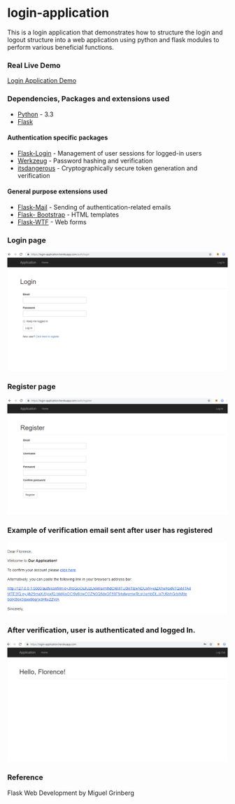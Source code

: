 # login-application
This is a login application that demonstrates how to structure the login and logout structure into a web application using python and flask modules to perform various beneficial functions.

### Real Live Demo

[Login Application Demo](https://login-application.herokuapp.com/)

### Dependencies, Packages and extensions used

* [Python](https://www.python.org) - 3.3
* [Flask](http://flask.pocoo.org/)

#### Authentication specific packages

* [Flask-Login](https://github.com/maxcountryman/flask-login) - Management of user sessions for logged-in users
* [Werkzeug](http://werkzeug.pocoo.org/) - Password hashing and verification
* [itsdangerous](https://pythonhosted.org/itsdangerous/) - Cryptographically secure token generation and verification

#### General purpose extensions used

* [Flask-Mail](https://github.com/mattupstate/flask-mail) - Sending of authentication-related emails
* [Flask- Bootstrap](https://github.com/mbr/flask-bootstrap) - HTML templates
* [Flask-WTF](https://flask-wtf.readthedocs.io/) - Web forms

### Login page

![Login Image](https://raw.githubusercontent.com/Genza999/login-application/master/img/login.PNG "Login")

### Register page

![Register Image](https://raw.githubusercontent.com/Genza999/login-application/master/img/register.PNG "Register")


### Example of verification email sent after user has registered

![Verification email image](https://raw.githubusercontent.com/Genza999/login-application/master/img/email_verification.PNG "Verification")


### After verification, user is authenticated and logged In.

![Logged In Image](https://raw.githubusercontent.com/Genza999/login-application/master/img/loggedIn.PNG "Logged In")

### Reference

Flask Web Development by Miguel Grinberg




